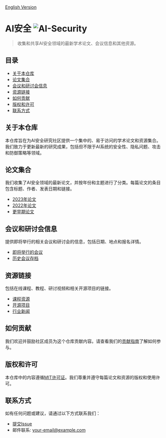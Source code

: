 [English Version](README.md)
# AI安全 ![AI-Security](https://img.shields.io/badge/MIT-License-blue)

> 收集和共享AI安全领域的最新学术论文、会议信息和其他资源。

## 目录
- [关于本仓库](#关于本仓库)
- [论文集合](#论文集合)
- [会议和研讨会信息](#会议和研讨会信息)
- [资源链接](#资源链接)
- [如何贡献](#如何贡献)
- [版权和许可](#版权和许可)
- [联系方式](#联系方式)

## 关于本仓库
本仓库旨在为AI安全研究社区提供一个集中的、易于访问的学术论文和资源集合。我们致力于更新最新的研究成果，包括但不限于AI系统的安全性、隐私问题、攻击和防御策略等领域。

## 论文集合
我们收集了AI安全领域的最新论文，并按年份和主题进行了分类。每篇论文的条目包含标题、作者、发表日期和链接。

- [2023年论文](/papers/2023.md)
- [2022年论文](/papers/2022.md)
- [更早期论文](/papers/archive.md)

## 会议和研讨会信息
提供即将举行的相关会议和研讨会的信息，包括日期、地点和报名详情。

- [即将举行的会议](/conferences/upcoming.md)
- [历史会议存档](/conferences/archive.md)

## 资源链接
包括在线课程、教程、研讨视频和相关开源项目的链接。

- [课程资源](/resources/courses.md)
- [开源项目](/resources/opensources.md)
- [行业新闻](/resources/news.md)

## 如何贡献
我们欢迎并鼓励社区成员为这个仓库贡献内容。请查看我们的[贡献指南](CONTRIBUTING.md)了解如何参与。

## 版权和许可
本仓库中的内容遵循[MIT许可证](LICENSE)。我们尊重并遵守每篇论文和资源的版权和使用许可。

## 联系方式
如有任何问题或建议，请通过以下方式联系我们：

- [提交Issue](https://github.com/your-repository/issues)
- 邮件联系: your-email@example.com
